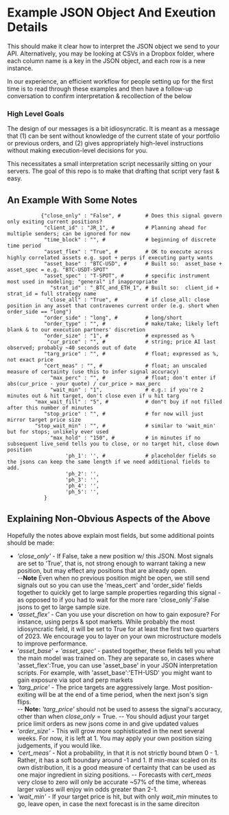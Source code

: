 # Example JSON Object And Exeution Details

This should make it clear how to interpret the JSON object we send to your API.  Alternatively, you may be looking at CSVs in a Dropbox folder, where each column name is a key in the JSON object, and each row is a new instance.

In our experience, an efficient workflow for people setting up for the first time is to read through these examples and then have a follow-up conversation to confirm interpretation & recollection of the below

### High Level Goals

The design of our messages is a bit idiosyncratic.  It is meant as a message that (1) can be sent without knowledge of the current state of your portfolio or previous orders, and (2) gives appropriately high-level instructions without making execution-level decisions for you.  

This necessitates a small interpretation script necessarily sitting on your servers.  The goal of this repo is to make that drafting that script very fast & easy.

## An Example With Some Notes

```
           {"close_only" : "False", #        # Does this signal govern only exiting current positions?
            "client_id" : "JR_1", #          # Planning ahead for multiple senders; can be ignored for now
            "time_block" : "", #             # beginning of discrete time period  
            "asset_flex" : "True", #         # OK to execute across highly correlated assets e.g. spot + perps if executing party wants
            "asset_base" : "BTC-USD", #      # Built so:  asset_base + asset_spec = e.g. "BTC-USDT-SPOT" 
            "asset_spec" : "T-SPOT", #       # specific instrument most used in modeling; "general" if inappropriate
              "strat_id" : "_BTC_and_ETH_1", # Built so:  client_id + strat_id = full strategy name 
             "close_all" : "True", #         # if close_all: close position in any asset that contravenes current order (e.g. short when order_side == "long")     
            "order_side" : "long", #         # long/short 
            "order_type" : "", #             # make/take; likely left blank & to our execution partners' discretion
            "order_size" : "1", #            # expressed as %
             "cur_price" : "", #             # string; price AI last observed; probably ~40 seconds out of date
            "targ_price" : "", #             # float; expressed as %, not exact price 
            "cert_meas" : "", #              # float; an unscaled measure of certainty (use this to infer signal accuracy)  
              "max_perc" : "", #             # float; don't enter if abs(cur_price - your quote) / cur_price > max_perc
              "wait_min" : "1",              # e.g.: if you're 2 minutes out & hit target, don't close even if u hit targ  
         "max_wait_fill" : "5", #            # don"t buy if not filled after this number of minutes
            "stop_price" : "", #             # for now will just mirror target price size
         "stop_wait_min" : "", #             # similar to 'wait_min' but for stops; unlikely ever used
              "max_hold" : "150", #          # in minutes if no subsequent live_send tells you to close, or no target hit, close down position
                   'ph_1': '', #             # placeholder fields so the jsons can keep the same length if we need additional fields to add.
                   'ph_2': '',
                   'ph_3': '',
                   'ph_4': '',
                   'ph_5': '',
            }
```

## Explaining Non-Obvious Aspects of the Above

Hopefully the notes above explain most fields, but some additional points should be made:

- *'close_only'* - If False, take a new position w/ this JSON.  Most signals are set to 'True', that is, not strong enough to warrant taking a new position, but may effect any positions that are already open.  
--**Note**  Even when no previous position might be open, we still send signals out so you can use the 'meas_cert' and 'order_side' fields together to quickly get to large sample properties regarding this signal - as opposed to if you had to wait for the more rare 'close_only':False jsons to get to large sample size.  
- *'asset_flex'* - Can you use your discretion on how to gain exposure?  For instance, using perps & spot markets.  While probably the most idiosyncratic field, it will be set to True for at least the first two quarters of 2023.  We encourage you to layer on your own microstructure models to improve performance.  
- *'asset_base' + 'asset_spec'* - pasted together, these fields tell you what the main model was trained on.  They are separate so, in cases where 'asset_flex':True, you can use 'asset_base' in your JSON interpretation scripts.  For example, with 'asset_base':'ETH-USD' you might want to gain exposure via spot and perp markets   
- *'targ_price'* - The price targets are aggressively large.  Most position-exiting will be at the end of a time period, when the next json's sign flips.  
--  **Note:** *'targ_price'* should not be used to assess the signal's accuracy, other than when *close_only* = True.
-- You should adjust your target price limit orders as new jsons come in and give updated values 
- *'order_size'* - This will grow more sophisticated in the next several weeks.  For now, it is left at 1.  You may apply your own position sizing judgements, if you would like.  
- *'cert_meas'* - Not a probability, in that it is not strictly bound btwn 0 - 1.  Rather, it has a soft boundary around -1 and 1.  If min-max scaled on its own distribution, it is a good measure of certainty that can be used as one major ingredient in sizing positions.
-- Forecasts with *cert_meas* very close to zero will only be accurate ~57% of the time, whereas larger values will enjoy win odds greater than 2-1.   
- *'wait_min'* - If your target price is hit, but with only *wait_min* minutes to go, leave open, in case the next forecast is in the same direciton
















